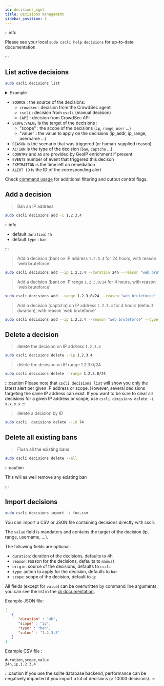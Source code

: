 ```yaml
---
id: decisions_mgmt
title: Decisions management
sidebar_position: 1
---
```



:::info 

Please see your local `sudo cscli help decisions` for up-to-date documentation.

:::

## List active decisions

```bash
sudo cscli decisions list
```

<details>
  <summary>Example</summary>

```bash
sudo cscli decisions list
+--------+----------+------------------+------------------------------------+--------+---------+--------------------------------+--------+-----------------+----------+
|   ID   |  SOURCE  |   SCOPE:VALUE    |               REASON               | ACTION | COUNTRY |               AS               | EVENTS |   EXPIRATION    | ALERT ID |
+--------+----------+------------------+------------------------------------+--------+---------+--------------------------------+--------+-----------------+----------+
| 276009 | crowdsec | Ip:xx.93.x.xxx   | crowdsecurity/telnet-bf            | ban    | CN      |  xxxxxxxx xxxxxxx Advertising  |      7 | 2m53.949221341s |    33459 |
|        |          |                  |                                    |        |         | Co.,Ltd.                       |        |                 |          |
| 276008 | crowdsec | Ip:xxx.53.xx.xxx | crowdsecurity/smb-bf               | ban    | BR      |  xxxxxxxxxx xxxxxxxxxxxxxxxx   |      6 | 1m48.728998974s |    33458 |
|        |          |                  |                                    |        |         | LTDA                           |        |                 |          |
+--------+----------+------------------+------------------------------------+--------+---------+--------------------------------+--------+-----------------+----------+
```

</details>

 - `SOURCE` : the source of the decisions:
    - `crowdsec` : decision from the CrowdSec agent
    - `cscli`    : decision from `cscli` (manual decision)
    - `CAPI`     : decision from CrowdSec API
 - `SCOPE:VALUE` is the target of the decisions :
    - "scope" : the scope of the decisions (`ip`, `range`, `user` ...)
    - "value" : the value to apply on the decisions (ip_addr, ip_range, username ...)
 - `REASON` is the scenario that was triggered (or human-supplied reason)
 - `ACTION` is the type of the decision (`ban`, `captcha` ...)
 - `COUNTRY` and `AS` are provided by GeoIP enrichment if present
 - `EVENTS` number of event that triggered this decison
 - `EXPIRATION` is the time left on remediation
 - `ALERT ID` is the ID of the corresponding alert


Check [command usage](/cscli/cscli_decisions.md) for additional filtering and output control flags.


## Add a decision

> Ban an IP address

```bash
sudo cscli decisions add -i 1.2.3.4
```

:::info

 * default `duration`: `4h`
 * default `type` : `ban`

:::

> Add a decision (ban) on IP address `1.2.3.4` for 24 hours, with reason 'web bruteforce'

```bash
sudo cscli decisions add --ip 1.2.3.4 --duration 24h --reason "web bruteforce"
```

> Add a decision (ban) on IP range  `1.2.3.0/24` for 4 hours, with reason 'web bruteforce'

```bash
sudo cscli decisions add --range 1.2.3.0/24 --reason "web bruteforce"
```


> Add a decision (captcha) on IP address `1.2.3.4` for 4 hours (default duration), with reason 'web bruteforce'

```bash
sudo cscli decisions add --ip 1.2.3.4 --reason "web bruteforce" --type captcha
```

## Delete a decision

> delete the decision on IP address `1.2.3.4`

```bash
sudo cscli decisions delete --ip 1.2.3.4
```

> delete the decision on IP range 1.2.3.0/24

```bash
sudo cscli decisions delete --range 1.2.3.0/24
```

:::caution
Please note that `cscli decisions list` will show you only the latest alert per given IP address or scope.
However, several decisions targeting the same IP address can exist. If you want to be sure to clear all decisions for a given IP address or scope, use `cscli decisions delete -i x.x.x.x`
:::

> delete a decision by ID

```bash
sudo cscli  decisions delete --id 74
```



## Delete all existing bans

> Flush all the existing bans

```bash
sudo cscli decisions delete --all
```

:::caution

This will as well remove any existing ban

:::

## Import decisions

```bash
sudo cscli decisions import -i foo.csv
```

You can import a CSV or JSON file containing decisions directly with cscli.

The `value` field is mandatory and contains the target of the decision (ip, range, username, ...).

 The following fields are optional:
  - `duration`: duration of the decisions, defaults to 4h
  - `reason`: reason for the decisions, defaults to `manual`
  - `origin`: source of the decisions, defaults to `cscli`
  - `type`: action to apply for the decision, defaults to `ban`
  - `scope`: scope of the decision, default to `ip`

All fields (except for `value`) can be overwritten by command line arguments, you can see the list in the [cli documentation](/cscli/cscli_decisions_import.md).

Example JSON file:

```json
[
   {
      "duration" : "4h", 
      "scope" : "ip", 
      "type" : "ban", 
      "value" : "1.2.3.5"
   }
]
```

Example CSV file :

```csv
duration,scope,value
24h,ip,1.2.3.4
```



:::caution
  If you use the sqlite database backend, performance can be negatively impacted if you import a lot of decisions (> 10000 decisions).
:::

